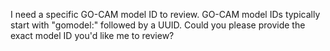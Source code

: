 I need a specific GO-CAM model ID to review. GO-CAM model IDs typically start with "gomodel:" followed by a UUID. Could you please provide the exact model ID you'd like me to review?